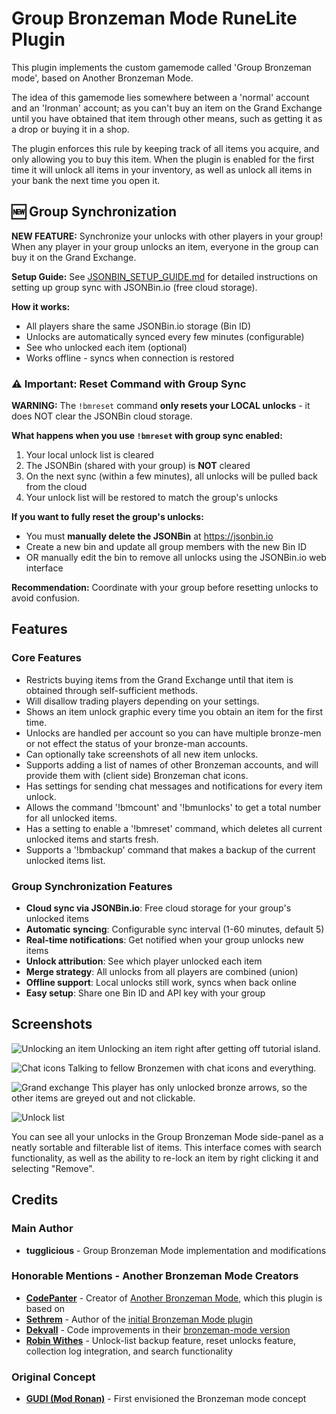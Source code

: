 # Group Bronzeman Mode RuneLite Plugin

This plugin implements the custom gamemode called 'Group Bronzeman mode', based on Another Bronzeman Mode.

The idea of this gamemode lies somewhere between a 'normal' account and an 'Ironman' account; as you can't buy an item on the Grand Exchange until you have obtained that item through other means, such as getting it as a drop or buying it in a shop.

The plugin enforces this rule by keeping track of all items you acquire, and only allowing you to buy this item.
When the plugin is enabled for the first time it will unlock all items in your inventory, as well as unlock all items in your bank the next time you open it.

## 🆕 Group Synchronization

**NEW FEATURE:** Synchronize your unlocks with other players in your group! When any player in your group unlocks an item, everyone in the group can buy it on the Grand Exchange.

**Setup Guide:** See [JSONBIN_SETUP_GUIDE.md](JSONBIN_SETUP_GUIDE.md) for detailed instructions on setting up group sync with JSONBin.io (free cloud storage).

**How it works:**
- All players share the same JSONBin.io storage (Bin ID)
- Unlocks are automatically synced every few minutes (configurable)
- See who unlocked each item (optional)
- Works offline - syncs when connection is restored

### ⚠️ Important: Reset Command with Group Sync

**WARNING:** The `!bmreset` command **only resets your LOCAL unlocks** - it does NOT clear the JSONBin cloud storage.

**What happens when you use `!bmreset` with group sync enabled:**
1. Your local unlock list is cleared
2. The JSONBin (shared with your group) is **NOT** cleared
3. On the next sync (within a few minutes), all unlocks will be pulled back from the cloud
4. Your unlock list will be restored to match the group's unlocks

**If you want to fully reset the group's unlocks:**
- You must **manually delete the JSONBin** at https://jsonbin.io
- Create a new bin and update all group members with the new Bin ID
- OR manually edit the bin to remove all unlocks using the JSONBin.io web interface

**Recommendation:** Coordinate with your group before resetting unlocks to avoid confusion.

## Features

### Core Features
- Restricts buying items from the Grand Exchange until that item is obtained through self-sufficient methods.
- Will disallow trading players depending on your settings.
- Shows an item unlock graphic every time you obtain an item for the first time.
- Unlocks are handled per account so you can have multiple bronze-men or not effect the status of your bronze-man accounts.
- Can optionally take screenshots of all new item unlocks.
- Supports adding a list of names of other Bronzeman accounts, and will provide them with (client side) Bronzeman chat icons.
- Has settings for sending chat messages and notifications for every item unlock.
- Allows the command '!bmcount' and '!bmunlocks' to get a total number for all unlocked items.
- Has a setting to enable a '!bmreset' command, which deletes all current unlocked items and starts fresh.
- Supports a '!bmbackup' command that makes a backup of the current unlocked items list.

### Group Synchronization Features
- **Cloud sync via JSONBin.io**: Free cloud storage for your group's unlocked items
- **Automatic syncing**: Configurable sync interval (1-60 minutes, default 5)
- **Real-time notifications**: Get notified when your group unlocks new items
- **Unlock attribution**: See which player unlocked each item
- **Merge strategy**: All unlocks from all players are combined (union)
- **Offline support**: Local unlocks still work, syncs when back online
- **Easy setup**: Share one Bin ID and API key with your group

## Screenshots

![Unlocking an item](https://i.imgur.com/odE4nVo.png)
Unlocking an item right after getting off tutorial island.

![Chat icons](https://i.imgur.com/D8Zl6Ss.png)
Talking to fellow Bronzemen with chat icons and everything.

![Grand exchange](https://i.imgur.com/lTd0I6P.png)
This player has only unlocked bronze arrows, so the other items are greyed out and not clickable.

![Unlock list](https://i.imgur.com/348PI3B.png)

You can see all your unlocks in the Group Bronzeman Mode side-panel as a neatly sortable and filterable list of items.
This interface comes with search functionality, as well as the ability to re-lock an item by right clicking it and selecting "Remove".

## Credits

### Main Author
- **tugglicious** - Group Bronzeman Mode implementation and modifications

### Honorable Mentions - Another Bronzeman Mode Creators
- **[CodePanter](https://github.com/codepanter)** - Creator of [Another Bronzeman Mode](https://github.com/CodePanter/another-bronzeman-mode), which this plugin is based on
- **[Sethrem](https://github.com/sethrem)** - Author of the [initial Bronzeman Mode plugin](https://github.com/sethrem/bronzeman)
- **[Dekvall](https://github.com/dekvall)** - Code improvements in their [bronzeman-mode version](https://github.com/dekvall/bronzeman-mode)
- **[Robin Withes](https://github.com/robinwithes)** - Unlock-list backup feature, reset unlocks feature, collection log integration, and search functionality

### Original Concept
- **[GUDI (Mod Ronan)](https://www.youtube.com/watch?v=GFNfa2saOJg)** - First envisioned the Bronzeman mode concept

